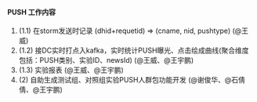 #### PUSH 工作内容

1. (1.1) 在storm发送时记录 (dhid+requetid) => (cname, nid, pushtype) (@王威)
2. (1.2) 接DC实时打点入kafka，实时统计PUSH曝光、点击绘成曲线(聚合维度包括：PUSH类别、实验ID、newsId) (@王威、@王宇鹏)
3. (1.3) 实验报表 (@王威、@王宇鹏)
4. (2) 自助生成测试组、对照组实验PUSH人群包功能开发 (@谢俊华、@石倩倩、@王宇鹏)


